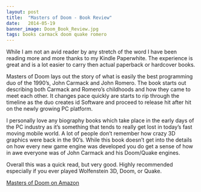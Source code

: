 ```yaml
---
layout: post
title:  "Masters of Doom - Book Review"
date:   2014-05-19
banner_image: Doom_Book_Review.jpg
tags: books carmack doom quake romero
---
```

While I am not an avid reader by any stretch of the word I have been reading more and more thanks to my Kindle Paperwhite. The experience is great and is a lot easier to carry then actual paperback or hardcover books.

Masters of Doom lays out the story of what is easily the best programming duo of the 1990’s, John Carmack and John Romero. The book starts out describing both Carmack and Romero’s childhoods and how they came to meet each other. It changes pace quickly are starts to rip through the timeline as the duo creates id Software and proceed to release hit after hit on the newly growing PC platform.

I personally love any biography books which take place in the early days of the PC industry as it’s something that tends to really get lost in today’s fast moving mobile world. A lot of people don’t remember how crazy 3D graphics were back in the 90’s. While this book doesn’t get into the details on how every new game engine was developed you do get a sense of how in awe everyone was of John Carmack and his Doom/Quake engines.

Overall this was a quick read, but very good. Highly recommended especially if you ever played Wolfenstein 3D, Doom, or Quake.

[Masters of Doom on Amazon](http://www.amazon.com/gp/product/0812972155/ref=as_li_qf_sp_asin_il_tl?ie=UTF8&camp=1789&creative=9325&creativeASIN=0812972155&linkCode=as2&tag=tomarcom-20&linkId=YSXB4H3NOQWXDFCS)
